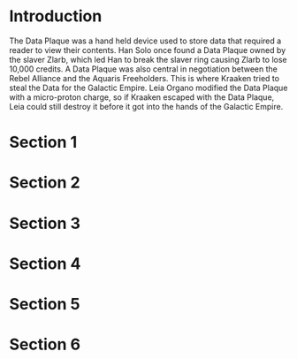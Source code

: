 # Introduction

The Data Plaque was a hand held device used to store data that required a reader to view their contents.
Han Solo once found a Data Plaque owned by the slaver Zlarb, which led Han to break the slaver ring causing Zlarb to lose 10,000 credits.
A Data Plaque was also central in negotiation between the Rebel Alliance and the Aquaris Freeholders.
This is where Kraaken tried to steal the Data for the Galactic Empire.
Leia Organo modified the Data Plaque with a micro-proton charge, so if Kraaken escaped with the Data Plaque, Leia could still destroy it before it got into the hands of the Galactic Empire.

# Section 1

# Section 2

# Section 3

# Section 4

# Section 5

# Section 6
